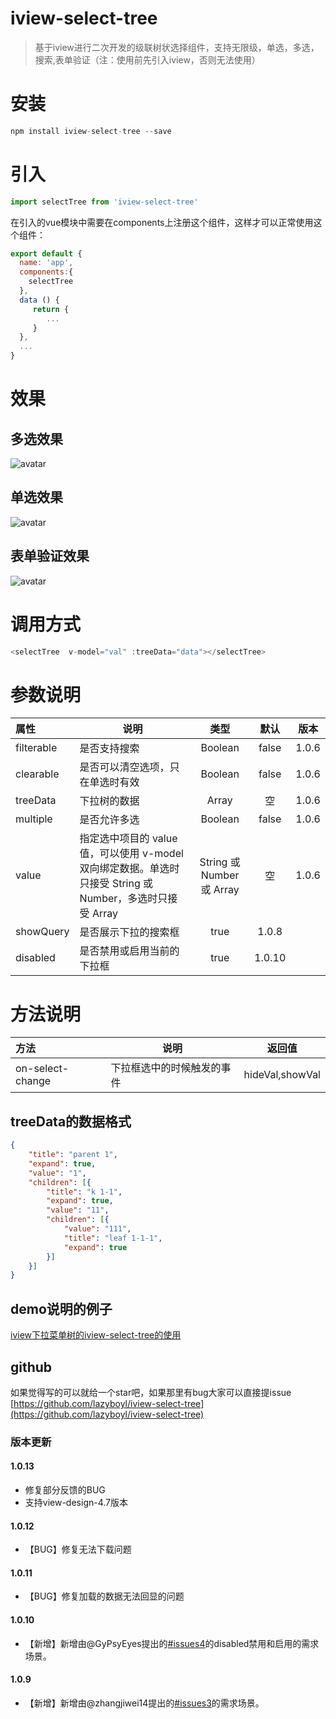 # iview-select-tree

> 基于iview进行二次开发的级联树状选择组件，支持无限级，单选，多选，搜索,表单验证（注：使用前先引入iview，否则无法使用）

# 安装
``` js
npm install iview-select-tree --save
```
# 引入
``` js
import selectTree from 'iview-select-tree'
```
在引入的vue模块中需要在components上注册这个组件，这样才可以正常使用这个组件：
``` js
export default {
  name: 'app',
  components:{
    selectTree
  },
  data () {
     return {
        ...
     }
  },
  ...
}
```
# 效果
## 多选效果
![avatar](https://raw.githubusercontent.com/lazyboyl/iview-select-tree/master/src/assets/multiple.png)
## 单选效果
![avatar](https://raw.githubusercontent.com/lazyboyl/iview-select-tree/master/src/assets/single.png)
## 表单验证效果
![avatar](https://raw.githubusercontent.com/lazyboyl/iview-select-tree/master/src/assets/check.png)
# 调用方式
``` js
<selectTree  v-model="val" :treeData="data"></selectTree>
```
# 参数说明
| 属性 | 说明 | 类型 | 默认 | 版本 |
| :-----| ---- | :----: | :----: | :----: |
| filterable | 是否支持搜索 | Boolean |  false | 1.0.6 |
| clearable | 是否可以清空选项，只在单选时有效 | Boolean |  false | 1.0.6 |
| treeData | 下拉树的数据 | Array |  空 | 1.0.6 |
| multiple | 是否允许多选 | Boolean |  false | 1.0.6 |
| value | 指定选中项目的 value 值，可以使用 v-model 双向绑定数据。单选时只接受 String 或 Number，多选时只接受 Array | String 或 Number 或 Array |  空 | 1.0.6 |
| showQuery | 是否展示下拉的搜索框 |  true | 1.0.8 |
| disabled | 是否禁用或启用当前的下拉框 |  true | 1.0.10 |

# 方法说明
| 方法 | 说明 | 返回值 |
| :-----| ---- | :----: |
| on-select-change | 下拉框选中的时候触发的事件 | hideVal,showVal |

## treeData的数据格式
``` json
{
	"title": "parent 1",
	"expand": true,
	"value": "1",
	"children": [{
		"title": "k 1-1",
		"expand": true,
		"value": "11",
		"children": [{
			"value": "111",
			"title": "leaf 1-1-1",
			"expand": true
		}]
	}]
}
```
## demo说明的例子
[iview下拉菜单树的iview-select-tree的使用](https://blog.csdn.net/linzhefeng89/article/details/105245236)
## github
如果觉得写的可以就给一个star吧，如果那里有bug大家可以直接提issue
[https://github.com/lazyboyl/iview-select-tree](https://github.com/lazyboyl/iview-select-tree)
### 版本更新
#### 1.0.13
- 修复部分反馈的BUG
- 支持view-design-4.7版本
#### 1.0.12
- 【BUG】修复无法下载问题
#### 1.0.11
- 【BUG】修复加载的数据无法回显的问题
#### 1.0.10
- 【新增】新增由@GyPsyEyes提出的[#issues4](https://github.com/lazyboyl/iview-select-tree/issues/4)的disabled禁用和启用的需求场景。
#### 1.0.9
- 【新增】新增由@zhangjiwei14提出的[#issues3](https://github.com/lazyboyl/iview-select-tree/issues/3)的需求场景。





